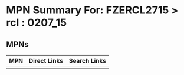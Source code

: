 



# MPN Summary For: FZERCL2715 > rcl : 0207_15

## MPNs
  

|MPN|Direct Links|Search Links|
| :--- | :--- | :--- |
||||
